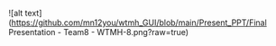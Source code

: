 ![alt text](https://github.com/mn12you/wtmh_GUI/blob/main/Present_PPT/Final Presentation - Team8 - WTMH-8.png?raw=true)
